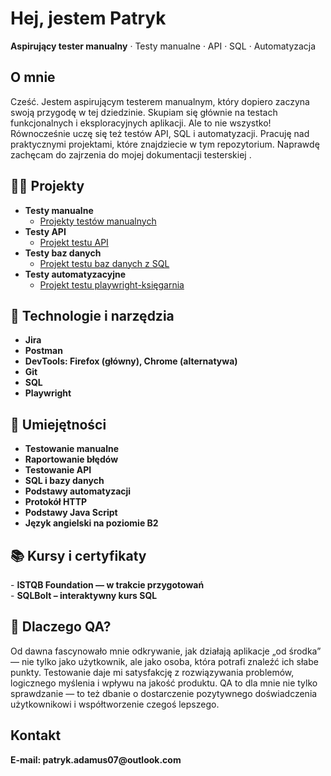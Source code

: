 <h1>Hej, jestem Patryk</h1>
<p><strong>Aspirujący tester manualny</strong> · Testy manualne · API · SQL · Automatyzacja</p>

<h2>O mnie</h2>
<p>Cześć. Jestem aspirującym testerem manualnym, który dopiero zaczyna swoją przygodę w tej dziedzinie. Skupiam się głównie na testach funkcjonalnych i eksploracyjnych aplikacji.
Ale to nie wszystko! Równocześnie uczę się też testów API, SQL i automatyzacji. Pracuję nad praktycznymi projektami, które znajdziecie w tym repozytorium. Naprawdę zachęcam do zajrzenia do mojej dokumentacji testerskiej .</p>


<h2>👨‍💻 Projekty </h2>

- <b>Testy manualne</b>
  - [Projekty testów manualnych](https://github.com/PAdamus07/Portfolio-QA/tree/main/Testy-Manualne-Portfolio)
- <b>Testy API</b>
  - [Projekt testu API](https://github.com/PAdamus07/Portfolio-QA/tree/main/API-Portfolio)
- <b>Testy baz danych</b>
  - [Projekt testu baz danych z SQL](https://github.com/PAdamus07/Portfolio-QA/tree/main/SQL-Portfolio)
- <b>Testy automatyzacyjne</b>
  - [Projekt testu playwright-księgarnia](https://github.com/PAdamus07/Portfolio-QA/tree/main/Playwright-Portfolio)

<h2>🧰 Technologie i narzędzia</h2>


- <b> Jira</b>
- <b> Postman</b>
- <b> DevTools: Firefox (główny), Chrome (alternatywa)</b>
- <b> Git</b>
- <b> SQL</b>
- <b> Playwright</b>

<h2>🧠 Umiejętności</h2>

- <b> Testowanie manualne</b>
- <b> Raportowanie błędów</b>
- <b> Testowanie API</b>
- <b> SQL i bazy danych</b>
- <b> Podstawy automatyzacji</b>
- <b> Protokół HTTP</b>
- <b> Podstawy Java Script</b>
- <b> Język angielski na poziomie B2</b>

<h2>📚 Kursy i certyfikaty </h2>
  - <b>ISTQB Foundation — w trakcie przygotowań</b><br>
  - <b>SQLBolt – interaktywny kurs SQL</b>

<h2> 🧪 Dlaczego QA? </h2>
<p>Od dawna fascynowało mnie odkrywanie, jak działają aplikacje „od środka” — nie tylko jako użytkownik, ale jako osoba, która potrafi znaleźć ich słabe punkty. Testowanie daje mi satysfakcję z rozwiązywania problemów, logicznego myślenia i wpływu na jakość produktu. QA to dla mnie nie tylko sprawdzanie — to też dbanie o dostarczenie pozytywnego doświadczenia użytkownikowi i współtworzenie czegoś lepszego.</p>



<h2> Kontakt</h2>
<b>E-mail: patryk.adamus07@outlook.com</b>
